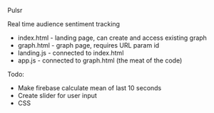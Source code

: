 Pulsr

Real time audience sentiment tracking

- index.html - landing page, can create and access existing graph
- graph.html - graph page, requires URL param id
- landing.js - connected to index.html
- app.js - connected to graph.html (the meat of the code)

Todo:
- Make firebase calculate mean of last 10 seconds
- Create slider for user input
- CSS

